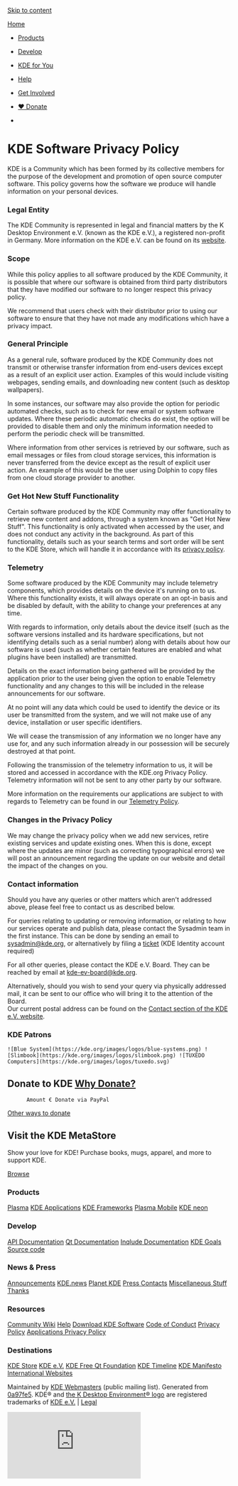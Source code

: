 [Skip to content](#main)

[Home](https://kde.org/)

* [Products](https://kde.org/products/)
* [Develop](https://develop.kde.org/)
* [KDE for You](https://kde.org/for/)
* [Help](https://kde.org/support/)
* [Get Involved](https://community.kde.org/Get_Involved)
* [❤️ Donate](https://kde.org/donate/)

* 

KDE Software Privacy Policy
===========================

KDE is a Community which has been formed by its collective members for the purpose of the development and promotion of open source computer software. This policy governs how the software we produce will handle information on your personal devices.

### Legal Entity

The KDE Community is represented in legal and financial matters by the K Desktop Environment e.V. (known as the KDE e.V.), a registered non-profit in Germany. More information on the KDE e.V. can be found on its [website](https://ev.kde.org/whatiskdeev).

### Scope

While this policy applies to all software produced by the KDE Community, it is possible that where our software is obtained from third party distributors that they have modified our software to no longer respect this privacy policy.  
  
We recommend that users check with their distributor prior to using our software to ensure that they have not made any modifications which have a privacy impact.

### General Principle

As a general rule, software produced by the KDE Community does not transmit or otherwise transfer information from end-users devices except as a result of an explicit user action. Examples of this would include visiting webpages, sending emails, and downloading new content (such as desktop wallpapers).  
  
In some instances, our software may also provide the option for periodic automated checks, such as to check for new email or system software updates. Where these periodic automatic checks do exist, the option will be provided to disable them and only the minimum information needed to perform the periodic check will be transmitted.  
  
Where information from other services is retrieved by our software, such as email messages or files from cloud storage services, this information is never transferred from the device except as the result of explicit user action. An example of this would be the user using Dolphin to copy files from one cloud storage provider to another.

### Get Hot New Stuff Functionality

Certain software produced by the KDE Community may offer functionality to retrieve new content and addons, through a system known as "Get Hot New Stuff". This functionality is only activated when accessed by the user, and does not conduct any activity in the background. As part of this functionality, details such as your search terms and sort order will be sent to the KDE Store, which will handle it in accordance with its [privacy policy](https://store.kde.org/privacy).

### Telemetry

Some software produced by the KDE Community may include telemetry components, which provides details on the device it's running on to us. Where this functionality exists, it will always operate on an opt-in basis and be disabled by default, with the ability to change your preferences at any time.  
  
With regards to information, only details about the device itself (such as the software versions installed and its hardware specifications, but not identifying details such as a serial number) along with details about how our software is used (such as whether certain features are enabled and what plugins have been installed) are transmitted.  
  
Details on the exact information being gathered will be provided by the application prior to the user being given the option to enable Telemetry functionality and any changes to this will be included in the release announcements for our software.  
  
At no point will any data which could be used to identify the device or its user be transmitted from the system, and we will not make use of any device, installation or user specific identifiers.  
  
We will cease the transmission of any information we no longer have any use for, and any such information already in our possession will be securely destroyed at that point.  
  
Following the transmission of the telemetry information to us, it will be stored and accessed in accordance with the KDE.org Privacy Policy. Telemetry information will not be sent to any other party by our software.  
  
More information on the requirements our applications are subject to with regards to Telemetry can be found in our [Telemetry Policy](https://community.kde.org/Policies/Telemetry_Policy).

### Changes in the Privacy Policy

We may change the privacy policy when we add new services, retire existing services and update existing ones. When this is done, except where the updates are minor (such as correcting typographical errors) we will post an announcement regarding the update on our website and detail the impact of the changes on you.

### Contact information

Should you have any queries or other matters which aren't addressed above, please feel free to contact us as described below.  
  
For queries relating to updating or removing information, or relating to how our services operate and publish data, please contact the Sysadmin team in the first instance. This can be done by sending an email to [](mailto:sysadmin@kde.org)[sysadmin@kde.org](mailto:sysadmin@kde.org), or alternatively by filing a [ticket](https://go.kde.org/systickets) (KDE Identity account required)  
  
For all other queries, please contact the KDE e.V. Board. They can be reached by email at [](mailto:kde-ev-board@kde.org)[kde-ev-board@kde.org](mailto:kde-ev-board@kde.org).  
  
Alternatively, should you wish to send your query via physically addressed mail, it can be sent to our office who will bring it to the attention of the Board.  
Our current postal address can be found on the [Contact section of the KDE e.V. website](https://ev.kde.org/contact).

### KDE Patrons

    ![Blue System](https://kde.org/images/logos/blue-systems.png) ![Slimbook](https://kde.org/images/logos/slimbook.png) ![TUXEDO Computers](https://kde.org/images/logos/tuxedo.svg)   

Donate to KDE [Why Donate?](https://kde.org/community/donations/index.php#money)
--------------------------------------------------------------------------------

          Amount € Donate via PayPal

[Other ways to donate](https://kde.org/community/donations)

Visit the KDE MetaStore
-----------------------

Show your love for KDE! Purchase books, mugs, apparel, and more to support KDE.

[Browse](https://kde.org/stuff/metastore)

### Products

[Plasma](https://kde.org/plasma-desktop) [KDE Applications](https://apps.kde.org/) [KDE Frameworks](https://develop.kde.org/products/frameworks/) [Plasma Mobile](https://plasma-mobile.org/) [KDE neon](https://neon.kde.org/)

### Develop

[API Documentation](https://api.kde.org/) [Qt Documentation](https://doc.qt.io/) [Inqlude Documentation](https://inqlude.org/) [KDE Goals](https://kde.org/goals) [Source code](https://invent.kde.org/)

### News & Press

[Announcements](https://kde.org/announcements/) [KDE.news](https://dot.kde.org/) [Planet KDE](https://planet.kde.org/) [Press Contacts](https://kde.org/contact/) [Miscellaneous Stuff](https://kde.org/stuff) [Thanks](https://kde.org/thanks)

### Resources

[Community Wiki](https://community.kde.org/Main_Page) [Help](https://kde.org/support/) [Download KDE Software](https://kde.org/download/) [Code of Conduct](https://kde.org/code-of-conduct/) [Privacy Policy](https://kde.org/privacypolicy) [Applications Privacy Policy](https://kde.org/privacypolicy-apps)

### Destinations

[KDE Store](https://store.kde.org/) [KDE e.V.](https://ev.kde.org/) [KDE Free Qt Foundation](https://kde.org/community/whatiskde/kdefreeqtfoundation) [KDE Timeline](https://timeline.kde.org/) [KDE Manifesto](https://manifesto.kde.org/) [International Websites](https://kde.org/support/international/)

[](https://go.kde.org/matrix/#/#kde:kde.org)[](https://www.facebook.com/kde/)[](https://floss.social/@kde)[](https://www.linkedin.com/company/29561/)[](https://www.reddit.com/r/kde/)[](https://www.youtube.com/channel/UCF3I1gf7GcbmAb0mR6vxkZQ)[](https://tube.kockatoo.org/a/kde_community/video-channels)[](https://vk.com/kde_ru)[](https://www.instagram.com/kdecommunity/)

Maintained by [KDE Webmasters](mailto:kde-www@kde.org) (public mailing list). Generated from [0a97fe5](https://invent.kde.org/websites/kde-org/-/commit/0a97fe5caafb6dc1c0e7bb933c91429eeccfc2b5). KDE® and [the K Desktop Environment® logo](https://kde.org/media/images/trademark_kde_gear_black_logo.png) are registered trademarks of [KDE e.V.](https://ev.kde.org/ "Homepage of the KDE non-profit Organization") | [Legal](https://kde.org/community/whatiskde/impressum)

![](https://stats.kde.org/matomo.php?idsite=1&rec=1)